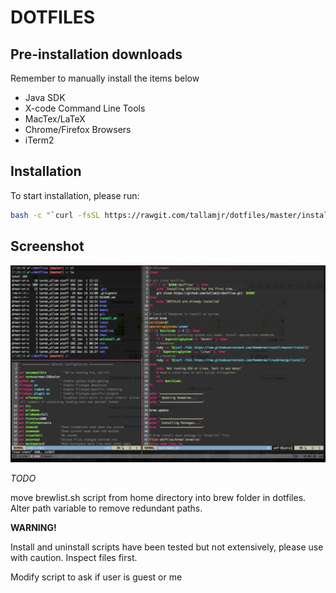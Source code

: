 # DOTFILES

## Pre-installation downloads

Remember to manually install the items below

- Java SDK
- X-code Command Line Tools
- MacTex/LaTeX
- Chrome/Firefox Browsers
- iTerm2

## Installation

To start installation, please run:

```bash
bash -c "`curl -fsSL https://rawgit.com/tallamjr/dotfiles/master/install.sh`"
```
## Screenshot

![screenshot](screenshot.png)

*TODO*

move brewlist.sh script from home directory into brew folder in dotfiles. Alter
path variable to remove redundant paths.

**WARNING!**

Install and uninstall scripts have been tested but not extensively, please use
with caution. Inspect files first.

Modify script to ask if user is guest or me

